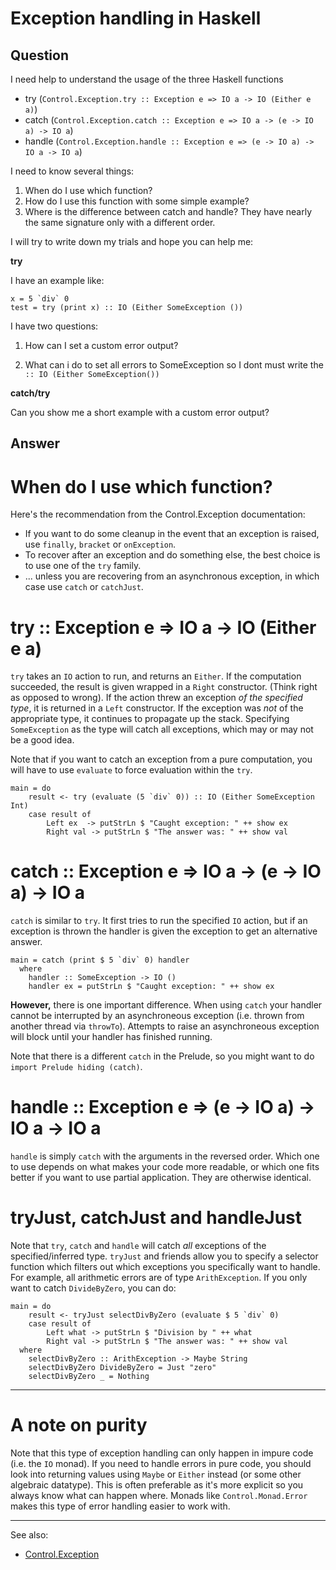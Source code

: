 
# Exception handling in Haskell

## Question
        
I need help to understand the usage of the three Haskell functions

*   try (`Control.Exception.try :: Exception e => IO a -> IO (Either e a)`)
*   catch (`Control.Exception.catch :: Exception e => IO a -> (e -> IO a) -> IO a`)
*   handle (`Control.Exception.handle :: Exception e => (e -> IO a) -> IO a -> IO a`)

I need to know several things:

1.  When do I use which function?
2.  How do I use this function with some simple example?
3.  Where is the difference between catch and handle? They have nearly the same signature only with a different order.

I will try to write down my trials and hope you can help me:

**try**

I have an example like:

    x = 5 `div` 0
    test = try (print x) :: IO (Either SomeException ())
    

I have two questions:

1.  How can I set a custom error output?
    
2.  What can i do to set all errors to SomeException so I dont must write the `:: IO (Either SomeException())`
    

**catch/try**

Can you show me a short example with a custom error output?

## Answer
        
When do I use which function?
=============================

Here's the recommendation from the Control.Exception documentation:

*   If you want to do some cleanup in the event that an exception is raised, use `finally`, `bracket` or `onException`.
*   To recover after an exception and do something else, the best choice is to use one of the `try` family.
*   ... unless you are recovering from an asynchronous exception, in which case use `catch` or `catchJust`.

try :: Exception e => IO a -> IO (Either e a)
=============================================

`try` takes an `IO` action to run, and returns an `Either`. If the computation succeeded, the result is given wrapped in a `Right` constructor. (Think right as opposed to wrong). If the action threw an exception _of the specified type_, it is returned in a `Left` constructor. If the exception was _not_ of the appropriate type, it continues to propagate up the stack. Specifying `SomeException` as the type will catch all exceptions, which may or may not be a good idea.

Note that if you want to catch an exception from a pure computation, you will have to use `evaluate` to force evaluation within the `try`.

    main = do
        result <- try (evaluate (5 `div` 0)) :: IO (Either SomeException Int)
        case result of
            Left ex  -> putStrLn $ "Caught exception: " ++ show ex
            Right val -> putStrLn $ "The answer was: " ++ show val
    

catch :: Exception e => IO a -> (e -> IO a) -> IO a
===================================================

`catch` is similar to `try`. It first tries to run the specified `IO` action, but if an exception is thrown the handler is given the exception to get an alternative answer.

    main = catch (print $ 5 `div` 0) handler
      where
        handler :: SomeException -> IO ()
        handler ex = putStrLn $ "Caught exception: " ++ show ex
    

**However,** there is one important difference. When using `catch` your handler cannot be interrupted by an asynchroneous exception (i.e. thrown from another thread via `throwTo`). Attempts to raise an asynchroneous exception will block until your handler has finished running.

Note that there is a different `catch` in the Prelude, so you might want to do `import Prelude hiding (catch)`.

handle :: Exception e => (e -> IO a) -> IO a -> IO a
====================================================

`handle` is simply `catch` with the arguments in the reversed order. Which one to use depends on what makes your code more readable, or which one fits better if you want to use partial application. They are otherwise identical.

tryJust, catchJust and handleJust
=================================

Note that `try`, `catch` and `handle` will catch _all_ exceptions of the specified/inferred type. `tryJust` and friends allow you to specify a selector function which filters out which exceptions you specifically want to handle. For example, all arithmetic errors are of type `ArithException`. If you only want to catch `DivideByZero`, you can do:

    main = do
        result <- tryJust selectDivByZero (evaluate $ 5 `div` 0)
        case result of
            Left what -> putStrLn $ "Division by " ++ what
            Right val -> putStrLn $ "The answer was: " ++ show val
      where
        selectDivByZero :: ArithException -> Maybe String
        selectDivByZero DivideByZero = Just "zero"
        selectDivByZero _ = Nothing
    

* * *

A note on purity
================

Note that this type of exception handling can only happen in impure code (i.e. the `IO` monad). If you need to handle errors in pure code, you should look into returning values using `Maybe` or `Either` instead (or some other algebraic datatype). This is often preferable as it's more explicit so you always know what can happen where. Monads like `Control.Monad.Error` makes this type of error handling easier to work with.

* * *

See also:

*   [Control.Exception](http://hackage.haskell.org/packages/archive/base/latest/doc/html/Control-Exception.html)
